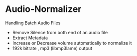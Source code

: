 # Audio-Normalizer
Handling Batch Audio Files

- Remove Silence from both end of an audio file
- Extract Metadata
- Increase or Decrease volume automatically to normalize it
- 192k bitrate , mp3 (libmp3lame) output